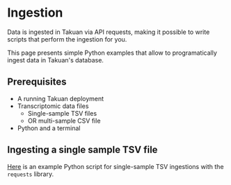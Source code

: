# Ingestion

Data is ingested in Takuan via API requests, making it possible to write scripts that perform the ingestion for you.

This page presents simple Python examples that allow to programatically ingest data in Takuan's database.

## Prerequisites
- A running Takuan deployment
- Transcriptomic data files
  - Single-sample TSV files
  - OR multi-sample CSV file
- Python and a terminal

## Ingesting a single sample TSV file

[Here](ingest_demo.py) is an example Python script for single-sample TSV ingestions with the `requests` library.


